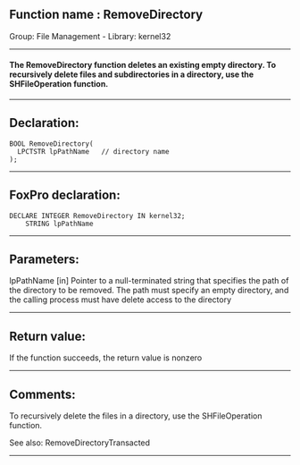 
## Function name : RemoveDirectory
Group: File Management - Library: kernel32    
***  


#### The RemoveDirectory function deletes an existing empty directory. To recursively delete files and subdirectories in a directory, use the SHFileOperation function.
***  


## Declaration:
```foxpro  
BOOL RemoveDirectory(
  LPCTSTR lpPathName   // directory name
);  
```  
***  


## FoxPro declaration:
```foxpro  
DECLARE INTEGER RemoveDirectory IN kernel32;
	STRING lpPathName  
```  
***  


## Parameters:
lpPathName 
[in] Pointer to a null-terminated string that specifies the path of the directory to be removed. The path must specify an empty directory, and the calling process must have delete access to the directory  
***  


## Return value:
If the function succeeds, the return value is nonzero  
***  


## Comments:
To recursively delete the files in a directory, use the SHFileOperation function.  
  
See also: RemoveDirectoryTransacted   
  
***  

